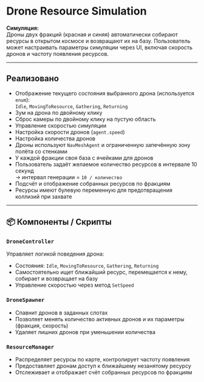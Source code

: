 # Drone Resource Simulation

**Симуляция:**  
Дроны двух фракций (красная и синяя) автоматически собирают ресурсы в открытом космосе и возвращают их на базу. Пользователь может настраивать параметры симуляции через UI, включая скорость дронов и частоту появления ресурсов.

---

## Реализовано

- Отображение текущего состояния выбранного дрона (используется `enum`):  
  `Idle`, `MovingToResource`, `Gathering`, `Returning`
- Зум на дрона по двойному клику  
- Сброс камеры по двойному клику на пустую область
- Управление скоростью симуляции
- Настройка скорости дронов (`agent.speed`)
- Настройка количества дронов
- Дроны используют `NavMeshAgent` и ограниченную запечённую зону полёта со стенками
- У каждой фракции своя база с ячейками для дронов
- Пользователь задаёт желаемое количество ресурсов в интервале 10 секунд  
  → интервал генерации = `10 / количество`
- Подсчёт и отображение собранных ресурсов по фракциям
- Ресурсы имеют булевую переменную для предотвращения коллизий при захвате

---

## 📦 Компоненты / Скрипты

### `DroneController`
Управляет логикой поведения дрона:
- Состояния: `Idle`, `MovingToResource`, `Gathering`, `Returning`
- Самостоятельно ищет ближайший ресурс, перемещается к нему, собирает и возвращает на базу
- Управление скоростью через метод `SetSpeed`

### `DroneSpawner`
- Спавнит дронов в заданных слотах
- Позволяет менять количество активных дронов и их параметры (фракция, скорость)
- Удаляет лишних дронов при уменьшении количества

### `ResourceManager`
- Распределяет ресурсы по карте, контролирует частоту появления
- Предоставляет дронам доступ к ближайшему незанятому ресурсу
- Отслеживает и отображает счёт собранных ресурсов по фракциям
